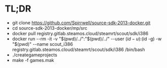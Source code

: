 # TL;DR
- git clone https://github.com/Spirrwell/source-sdk-2013-docker.git
- cd source-sdk-2013-docker/mp/src
- docker pull registry.gitlab.steamos.cloud/steamrt/scout/sdk/i386
- docker run --rm -it -v "$(pwd)/../":"$(pwd)/../" --user $(id -u):$(id -g) -w "$(pwd)" --name scout_i386 registry.gitlab.steamos.cloud/steamrt/scout/sdk/i386 /bin/bash
- ./creategameprojects
- make -f games.mak

